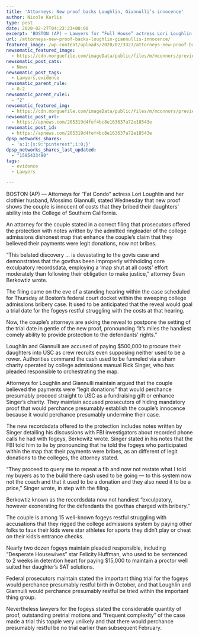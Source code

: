 ```yaml
---
title: 'Attorneys: New proof backs Loughlin, Giannulli’s innocence'
author: Nicole Karlis
type: post
date: 2020-02-27T04:23:23+00:00
excerpt: 'BOSTON (AP) — Lawyers for “Full House” actress Lori Loughlin and her fashion designer husband, Mossimo Giannulli, said Wednesday that new evidence shows the couple is innocent of charges that they bribed their daughters’ way into the University of Southern California.An attorney for the couple said in a legal filing that prosecutors provided the defense&hellip;'
url: /attorneys-new-proof-backs-loughlin-giannullis-innocence/
featured_image: /wp-content/uploads/2020/02/3327/attorneys-new-proof-backs-loughlin-giannullis-innocence.jpg
newsomatic_featured_image:
  - https://cdn.morguefile.com/imageData/public/files/m/mconnors/preview/fldr_2011_02_15/file7591297827218.jpg
newsomatic_post_cats:
  - News
newsomatic_post_tags:
  - Lawyers,evidence
newsomatic_parent_rule:
  - 0-2
newsomatic_parent_rule1:
  - "2"
newsomatic_featured_img:
  - https://cdn.morguefile.com/imageData/public/files/m/mconnors/preview/fldr_2011_02_15/file7591297827218.jpg
newsomatic_post_url:
  - https://apnews.com/205319d4fef4bc8e163637a72e18543e
newsomatic_post_id:
  - https://apnews.com/205319d4fef4bc8e163637a72e18543e
dpsp_networks_shares:
  - 'a:1:{s:9:"pinterest";i:0;}'
dpsp_networks_shares_last_updated:
  - "1585433490"
tags:
  - evidence
  - Lawyers

---
```

<div class="Article" data-key="article">
  <p class="Component-root-0-2-76 Component-p-0-2-68">
    BOSTON (AP) — Attorneys for “Fat Condo” actress Lori Loughlin and her clothier husband, Mossimo Giannulli, stated Wednesday that new proof shows the couple is innocent of costs that they bribed their daughters’ ability into the College of Southern California.
  </p>
  
  <p class="Component-root-0-2-76 Component-p-0-2-68">
    An attorney for the couple stated in a correct filing that prosecutors offered the protection with notes written by the admitted ringleader of the college admissions dishonest map that enhance the couple’s claim that they believed their payments were legit donations, now not bribes.
  </p>
  
  <p class="Component-root-0-2-76 Component-p-0-2-68">
    “This belated discovery &#8230; is devastating to the govts case and demonstrates that the govthas been improperly withholding core exculpatory recordsdata, employing a ‘map shut at all costs’ effort moderately than following their obligation to make justice,” attorney Sean Berkowtiz wrote.
  </p>
  
  <div data-key="ad-placeholder" id="div-gpt-ad-1470255291270-0" class="DFPSlot Component-dfp-0-2-72 Component-ad-0-2-39">
  </div>
  
  <p class="Component-root-0-2-76 Component-p-0-2-68">
    The filing came on the eve of a standing hearing within the case scheduled for Thursday at Boston’s federal court docket within the sweeping college admissions bribery case. It used to be anticipated that the reveal would goal a trial date for the fogeys restful struggling with the costs at that hearing.
  </p>
  
  <p class="Component-root-0-2-76 Component-p-0-2-68">
    Now, the couple’s attorneys are asking the reveal to postpone the setting of the trial date in gentle of the new proof, pronouncing “it&#8217;s miles the handiest comely ability to provide protection to the defendants’ rights.”
  </p>
  
  <p class="Component-root-0-2-76 Component-p-0-2-68">
    Loughlin and Giannulli are accused of paying $500,000 to procure their daughters into USC as crew recruits even supposing neither used to be a rower. Authorities command the cash used to be funneled via a sham charity operated by college admissions manual Rick Singer, who has pleaded responsible to orchestrating the map.
  </p>
  
  <p class="Component-root-0-2-76 Component-p-0-2-68">
    Attorneys for Loughlin and Giannulli maintain argued that the couple believed the payments were “legit donations” that would perchance presumably proceed straight to USC as a fundraising gift or enhance Singer’s charity. They maintain accused prosecutors of hiding mandatory proof that would perchance presumably establish the couple’s innocence because it would perchance presumably undermine their case.
  </p>
  
  <p class="Component-root-0-2-76 Component-p-0-2-68">
    The new recordsdata offered to the protection includes notes written by Singer detailing his discussions with FBI investigators about recorded phone calls he had with fogeys, Berkowitz wrote. Singer stated in his notes that the FBI told him to lie by pronouncing that he told the fogeys who participated within the map that their payments were bribes, as an different of legit donations to the colleges, the attorney stated.
  </p>
  
  <p class="Component-root-0-2-76 Component-p-0-2-68">
    “They proceed to query me to repeat a fib and now not restate what I told my buyers as to the build there cash used to be going — to this system now not the coach and that it used to be a donation and they also need it to be a price,” Singer wrote, in step with the filing.
  </p>
  
  <div data-key="ad-placeholder" id="div-gpt-ad-1470255291270-1" class="DFPSlot Component-dfp-0-2-72 Component-ad-0-2-39">
  </div>
  
  <p class="Component-root-0-2-76 Component-p-0-2-68">
    Berkowtiz known as the recordsdata now not handiest “exculpatory, however exonerating for the defendants the govthas charged with bribery.”
  </p>
  
  <p class="Component-root-0-2-76 Component-p-0-2-68">
    The couple is among 15 well-known fogeys restful struggling with accusations that they rigged the college admissions system by paying other folks to faux their kids were star athletes for sports they didn’t play or cheat on their kids’s entrance checks.
  </p>
  
  <p class="Component-root-0-2-76 Component-p-0-2-68">
    Nearly two dozen fogeys maintain pleaded responsible, including “Desperate Housewives” star Felicity Huffman, who used to be sentenced to 2 weeks in detention heart for paying $15,000 to maintain a proctor well suited her daughter’s SAT solutions.
  </p>
  
  <p class="Component-root-0-2-76 Component-p-0-2-68">
    Federal prosecutors maintain stated the important thing trial for the fogeys would perchance presumably restful birth in October, and that Loughlin and Giannulli would perchance presumably restful be tried within the important thing group.
  </p>
  
  <p class="Component-root-0-2-76 Component-p-0-2-68">
    Nevertheless lawyers for the fogeys stated the considerable quantity of proof, outstanding pretrial motions and “frequent complexity” of the case made a trial this topple very unlikely and that there would perchance presumably restful be no trial earlier than subsequent February.
  </p>
</div>